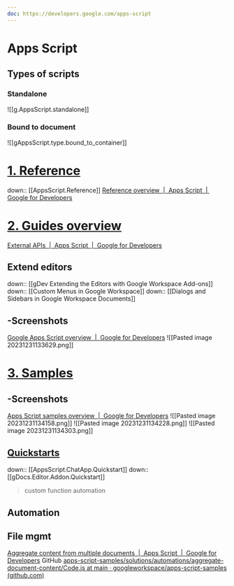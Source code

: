 ```yaml
---
doc: https://developers.google.com/apps-script
---
```

# Apps  Script
## Types  of scripts
### Standalone
![[g.AppsScript.standalone]]

### Bound to document
![[gAppsScript.type.bound_to_container]]
# <u>1. Reference</u>
down:: [[AppsScript.Reference]]
[Reference overview  |  Apps Script  |  Google for Developers](https://developers.google.com/apps-script/reference)

# [<u>2. Guides</u> overview](https://developers.google.com/apps-script/overview)


[External APIs  |  Apps Script  |  Google for Developers](https://developers.google.com/apps-script/guides/services/external)
## Extend editors
down:: [[gDev Extending the Editors with Google Workspace Add-ons]]
  down:: [[Custom Menus in Google Workspace]]
  down:: [[Dialogs and Sidebars in Google Workspace Documents]]
## -Screenshots
[Google Apps Script overview  |  Google for Developers](https://developers.google.com/apps-script/overview)
![[Pasted image 20231231133629.png]]

# <u>3. Samples</u>

## -Screenshots
[Apps Script samples overview  |  Google for Developers](https://developers.google.com/apps-script/samples)
![[Pasted image 20231231134158.png]]
![[Pasted image 20231231134228.png]]
![[Pasted image 20231231134303.png]]


## <u>Quickstarts</u>
down:: [[AppsScript.ChatApp.Quickstart]]
down:: [[gDocs.Editor.Addon.Quickstart]]
>custom function
automation

## Automation
## File mgmt
[Aggregate content from multiple documents  |  Apps Script  |  Google for Developers](https://developers.google.com/apps-script/samples/automations/aggregate-document-content#prerequisites)
	GitHub [apps-script-samples/solutions/automations/aggregate-document-content/Code.js at main · googleworkspace/apps-script-samples (github.com)](https://github.com/googleworkspace/apps-script-samples/blob/main/solutions/automations/aggregate-document-content/Code.js)
